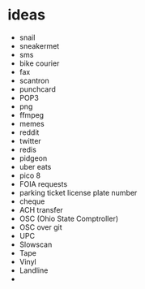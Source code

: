 # ideas
* snail
* sneakermet
* sms
* bike courier
* fax
* scantron
* punchcard
* POP3
* png
* ffmpeg
* memes
* reddit
* twitter
* redis
* pidgeon 
* uber eats
* pico 8
* FOIA requests
* parking ticket license plate number
* cheque
* ACH transfer
* OSC (Ohio State Comptroller)
* OSC over git
* UPC
* Slowscan
* Tape
* Vinyl
* Landline
* 
